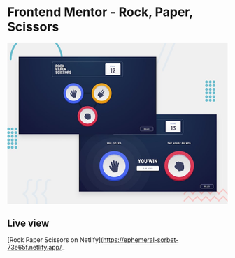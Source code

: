 # Frontend Mentor - Rock, Paper, Scissors

![Design preview for the Rock, Paper, Scissors coding challenge](./design/desktop-preview.jpg)

## Live view
[Rock Paper Scissors on Netlify](https://ephemeral-sorbet-73e65f.netlify.app/_
